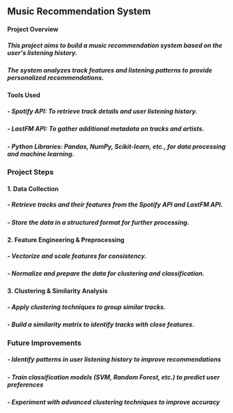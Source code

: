 ## Music Recommendation System

#### Project Overview


##### This project aims to build a music recommendation system based on the user's listening history.
##### The system analyzes track features and listening patterns to provide personalized recommendations.


#### Tools Used


##### - Spotify API: To retrieve track details and user listening history.
##### - LastFM API: To gather additional metadata on tracks and artists.
##### - Python Libraries: Pandas, NumPy, Scikit-learn, etc., for data processing and machine learning.


### Project Steps


#### 1. Data Collection

##### - Retrieve tracks and their features from the Spotify API and LastFM API.
##### - Store the data in a structured format for further processing.

#### 2. Feature Engineering & Preprocessing

##### - Vectorize and scale features for consistency.
##### - Normalize and prepare the data for clustering and classification.

#### 3. Clustering & Similarity Analysis

##### - Apply clustering techniques to group similar tracks.
##### - Build a similarity matrix to identify tracks with close features.


### Future Improvements

##### - Identify patterns in user listening history to improve recommendations
##### - Train classification models (SVM, Random Forest, etc.) to predict user preferences
##### - Experiment with advanced clustering techniques to improve accuracy